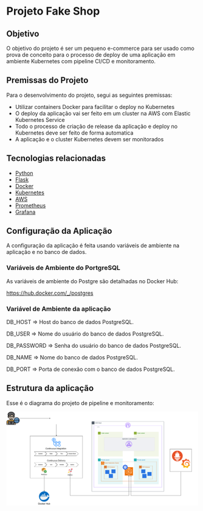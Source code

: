 # Projeto Fake Shop
## Objetivo
O objetivo do projeto é ser um pequeno e-commerce para ser usado como prova de conceito para o processo de deploy de uma aplicação em ambiente Kubernetes com pipeline CI/CD e monitoramento.

## Premissas do Projeto
Para o desenvolvimento do projeto, segui as seguintes premissas:
- Utilizar containers Docker para facilitar o deploy no Kubernetes
- O deploy da aplicação vai ser feito em um cluster na AWS com Elastic Kubernetes Service
- Todo o processo de criação de release da aplicação e deploy no Kubernetes deve ser feito de forma automatica
- A aplicação e o cluster Kubernetes devem ser monitorados 

## Tecnologias relacionadas
- [Python](https://www.python.org/)
- [Flask](https://flask.palletsprojects.com/)
- [Docker](https://www.docker.com/)
- [Kubernetes](https://kubernetes.io/)
- [AWS](https://aws.amazon.com/pt/eks/)
- [Prometheus](https://prometheus.io/)
- [Grafana](https://grafana.com/grafana/)

## Configuração da Aplicação

A configuração da aplicação é feita usando variáveis de ambiente na aplicação e no banco de dados.

### Variáveis de Ambiente do PortgreSQL

As variáveis de ambiente do Postgre são detalhadas no Docker Hub:

https://hub.docker.com/_/postgres

### Variável de Ambiente da aplicação

DB_HOST => Host do banco de dados PostgreSQL.

DB_USER => Nome do usuário do banco de dados PostgreSQL.

DB_PASSWORD => Senha do usuário do banco de dados PostgreSQL.

DB_NAME => Nome do banco de dados PostgreSQL.

DB_PORT => Porta de conexão com o banco de dados PostgreSQL.

## Estrutura da aplicação

Esse é o diagrama do projeto de pipeline e monitoramento:

![Diagrama do Projeto](docs/diagrama.drawio.png)